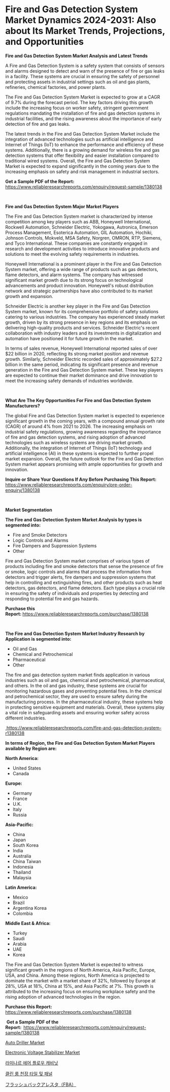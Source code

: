 <p><h1>Fire and Gas Detection System Market Dynamics 2024-2031: Also about Its Market Trends, Projections, and Opportunities</h1></p><p><strong>Fire and Gas Detection System Market Analysis and Latest Trends</strong></p>
<p><p>A Fire and Gas Detection System is a safety system that consists of sensors and alarms designed to detect and warn of the presence of fire or gas leaks in a facility. These systems are crucial in ensuring the safety of personnel and protecting assets in industrial settings such as oil and gas plants, refineries, chemical factories, and power plants.</p><p>The Fire and Gas Detection System Market is expected to grow at a CAGR of 9.7% during the forecast period. The key factors driving this growth include the increasing focus on worker safety, stringent government regulations mandating the installation of fire and gas detection systems in industrial facilities, and the rising awareness about the importance of early detection of fire and gas leaks.</p><p>The latest trends in the Fire and Gas Detection System Market include the integration of advanced technologies such as artificial intelligence and Internet of Things (IoT) to enhance the performance and efficiency of these systems. Additionally, there is a growing demand for wireless fire and gas detection systems that offer flexibility and easier installation compared to traditional wired systems. Overall, the Fire and Gas Detection System Market is expected to expand significantly in the coming years due to the increasing emphasis on safety and risk management in industrial sectors.</p></p>
<p><strong>Get a Sample PDF of the Report:&nbsp;</strong> <a href="https://www.reliableresearchreports.com/enquiry/request-sample/1380138">https://www.reliableresearchreports.com/enquiry/request-sample/1380138</a></p>
<p>&nbsp;</p>
<p><strong>Fire and Gas Detection System Major Market Players</strong></p>
<p><p>The Fire and Gas Detection System market is characterized by intense competition among key players such as ABB, Honeywell International, Rockwell Automation, Schneider Electric, Yokogawa, Autronica, Emerson Process Management, Esoterica Automation, GIL Automation, Hochiki, Johnson Controls, Mokveld, MSA Safety, Norgren, OMRON, RTP, Siemens, and Tyco International. These companies are constantly engaged in research and development activities to introduce innovative products and solutions to meet the evolving safety requirements in industries.</p><p>Honeywell International is a prominent player in the Fire and Gas Detection System market, offering a wide range of products such as gas detectors, flame detectors, and alarm systems. The company has witnessed significant market growth due to its strong focus on technological advancements and product innovation. Honeywell's robust distribution network and strategic partnerships have also contributed to its market growth and expansion.</p><p>Schneider Electric is another key player in the Fire and Gas Detection System market, known for its comprehensive portfolio of safety solutions catering to various industries. The company has experienced steady market growth, driven by its strong presence in key regions and its emphasis on delivering high-quality products and services. Schneider Electric's recent collaboration with industry leaders and its investments in digitalization and automation have positioned it for future growth in the market.</p><p>In terms of sales revenue, Honeywell International reported sales of over $22 billion in 2020, reflecting its strong market position and revenue growth. Similarly, Schneider Electric recorded sales of approximately $27.2 billion in the same period, indicating its significant presence and revenue generation in the Fire and Gas Detection System market. These key players are expected to continue their market dominance and drive innovation to meet the increasing safety demands of industries worldwide.</p></p>
<p>&nbsp;</p>
<p><strong>What Are The Key Opportunities For Fire and Gas Detection System Manufacturers?</strong></p>
<p><p>The global Fire and Gas Detection System market is expected to experience significant growth in the coming years, with a compound annual growth rate (CAGR) of around 4% from 2021 to 2026. The increasing emphasis on industrial safety regulations, growing awareness regarding the importance of fire and gas detection systems, and rising adoption of advanced technologies such as wireless systems are driving market growth. Additionally, the integration of Internet of Things (IoT) technology and artificial intelligence (AI) in these systems is expected to further propel market expansion. Overall, the future outlook for the Fire and Gas Detection System market appears promising with ample opportunities for growth and innovation.</p></p>
<p><strong>Inquire or Share Your Questions If Any Before Purchasing This Report:</strong> <a href="https://www.reliableresearchreports.com/enquiry/pre-order-enquiry/1380138">https://www.reliableresearchreports.com/enquiry/pre-order-enquiry/1380138</a></p>
<p>&nbsp;</p>
<p><strong>Market Segmentation</strong></p>
<p><strong>The Fire and Gas Detection System Market Analysis by types is segmented into:</strong></p>
<p><ul><li>Fire and Smoke Detectors</li><li>Logic Controls and Alarms</li><li>Fire Dampers and Suppression Systems</li><li>Other</li></ul></p>
<p><p>Fire and Gas Detection System market comprises of various types of products including fire and smoke detectors that sense the presence of fire or smoke, logic controls and alarms that process the information from detectors and trigger alerts, fire dampers and suppression systems that help in controlling and extinguishing fires, and other products such as heat detectors, gas detectors, and flame detectors. Each type plays a crucial role in ensuring the safety of individuals and properties by detecting and responding to potential fire and gas hazards.</p></p>
<p><strong>Purchase this Report:&nbsp;</strong><a href="https://www.reliableresearchreports.com/purchase/1380138">https://www.reliableresearchreports.com/purchase/1380138</a></p>
<p>&nbsp;</p>
<p><strong>The Fire and Gas Detection System Market Industry Research by Application is segmented into:</strong></p>
<p><ul><li>Oil and Gas</li><li>Chemical and Petrochemical</li><li>Pharmaceutical</li><li>Other</li></ul></p>
<p><p>The fire and gas detection system market finds application in various industries such as oil and gas, chemical and petrochemical, pharmaceutical, and others. In the oil and gas industry, these systems are crucial for monitoring hazardous gases and preventing potential fires. In the chemical and petrochemical sector, they are used to ensure safety during the manufacturing process. In the pharmaceutical industry, these systems help in protecting sensitive equipment and materials. Overall, these systems play a vital role in safeguarding assets and ensuring worker safety across different industries.</p></p>
<p><a href="https://www.reliableresearchreports.com/fire-and-gas-detection-system-r1380138">&nbsp;https://www.reliableresearchreports.com/fire-and-gas-detection-system-r1380138</a></p>
<p><strong>In terms of Region, the Fire and Gas Detection System Market Players available by Region are:</strong></p>
<p>
    <p> <strong> North America: </strong>
        <ul>
            <li>United States</li>
            <li>Canada</li>
        </ul>
        </p> 
    <p> <strong> Europe: </strong>
        <ul>
            <li>Germany</li>
            <li>France</li>
            <li>U.K.</li>
            <li>Italy</li>
            <li>Russia</li>
        </ul>
        </p> 
    <p> <strong> Asia-Pacific: </strong>
        <ul>
            <li>China</li>
            <li>Japan</li>
            <li>South Korea</li>
            <li>India</li>
            <li>Australia</li>
            <li>China Taiwan</li>
            <li>Indonesia</li>
            <li>Thailand</li>
            <li>Malaysia</li>
        </ul>
        </p> 
    <p> <strong> Latin America: </strong>
        <ul>
            <li>Mexico</li>
            <li>Brazil</li>
            <li>Argentina Korea</li>
            <li>Colombia</li>
        </ul>
        </p> 
    <p> <strong> Middle East & Africa: </strong>
        <ul>
            <li>Turkey</li>
            <li>Saudi</li>
            <li>Arabia</li>
            <li>UAE</li>
            <li>Korea</li>
        </ul>
    </p>
    </p>
<p><p>The Fire and Gas Detection System Market is expected to witness significant growth in the regions of North America, Asia Pacific, Europe, USA, and China. Among these regions, North America is projected to dominate the market with a market share of 32%, followed by Europe at 28%, USA at 18%, China at 15%, and Asia Pacific at 7%. This growth is attributed to the increasing focus on ensuring workplace safety and the rising adoption of advanced technologies in the region.</p></p>
<p><strong>Purchase this Report: </strong><a href="https://www.reliableresearchreports.com/purchase/1380138">https://www.reliableresearchreports.com/purchase/1380138</a></p>
<p>&nbsp;<strong>Get a Sample PDF of the Report:&nbsp;&nbsp;</strong><a href="https://www.reliableresearchreports.com/enquiry/request-sample/1380138">https://www.reliableresearchreports.com/enquiry/request-sample/1380138</a></p>
<p><strong></strong></p>
<p><p><a href="https://issuu.com/reportprime-2/docs/auto-driller-market-size-2030.pptx">Auto Driller Market</a></p><p><a href="https://github.com/indrystar/Market-Research-Report-List-4/blob/main/electronic-voltage-stabilizer-market.md">Electronic Voltage Stabilizer Market</a></p><p><a href="https://github.com/sarassiksa/Market-Research-Report-List-1/blob/main/8492844171163.md">라미나르 에어 플로우 캐비닛</a></p><p><a href="https://github.com/LoganRew1964/Market-Research-Report-List-1/blob/main/5804462171164.md">클린 룸 천장 타일 및 패널</a></p><p><a href="https://medium.com/@diegoskiles2023/%E3%83%95%E3%83%A9%E3%83%83%E3%82%B7%E3%83%A5%E3%83%90%E3%83%83%E3%82%AF%E3%82%A2%E3%83%AC%E3%82%B9%E3%82%BF-fba-%E5%B8%82%E5%A0%B4%E3%81%AE%E3%83%80%E3%82%A4%E3%83%8A%E3%83%9F%E3%82%AF%E3%82%B9%E3%81%A8%E6%88%90%E9%95%B7%E8%A6%81%E5%9B%A0%E3%82%92%E5%88%86%E6%9E%90%E3%81%97-2024%E5%B9%B4%E3%81%8B%E3%82%892031%E5%B9%B4%E3%81%BE%E3%81%A7%E3%81%AE%E4%BA%88%E6%B8%AC%E3%82%92%E8%A1%8C%E3%81%A3%E3%81%9F-4bd1517134fa">フラッシュバックアレスタ（FBA）</a></p></p>